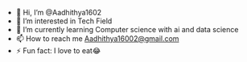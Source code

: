 - 👋 Hi, I’m @Aadhithya1602
- 👀 I’m interested in Tech Field
- 🌱 I’m currently learning Computer science with ai and data science 
- 📫 How to reach me Aadhithya16002@gmail.com
- ⚡ Fun fact: I love to eat😂

<!---
Aadhithya1602/Aadhithya1602 is a ✨ special ✨ repository because its `README.md` (this file) appears on your GitHub profile.
You can click the Preview link to take a look at your changes.
--->
